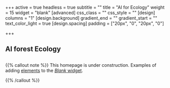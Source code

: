 +++
active = true
headless = true
subtitle = ""
title = "AI for Ecology"
weight = 15
widget = "blank"
[advanced]
css_class = ""
css_style = ""
[design]
columns = "1"
[design.background]
gradient_end = ""
gradient_start = ""
text_color_light = true
[design.spacing]
padding = ["20px", "0", "20px", "0"]

+++
## AI forest Ecology

## 

{{% callout note %}} This homepage is under construction. Examples of adding [elements](https://sourcethemes.com/academic/docs/writing-markdown-latex/) to the [_Blank_ widget](https://sourcethemes.com/academic/docs/widgets/).


{{% /callout %}}
